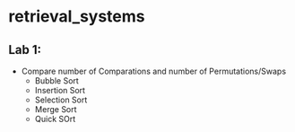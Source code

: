 # retrieval_systems

## Lab 1:
- Compare number of Comparations and number of Permutations/Swaps
	- Bubble Sort
	- Insertion Sort
	- Selection Sort
	- Merge Sort
	- Quick SOrt